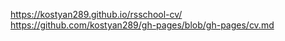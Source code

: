 https://kostyan289.github.io/rsschool-cv/
https://github.com/kostyan289/gh-pages/blob/gh-pages/cv.md